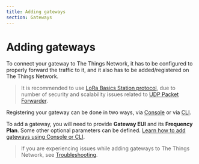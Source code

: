 ```yaml
---
title: Adding gateways
section: Gateways
---
```


# Adding gateways

To connect your gateway to The Things Network, it has to be configured to properly forward the traffic to it, and it also has to be added/registered on The Things Network.

> It is recommended to use <a href="https://www.thethingsindustries.com/docs/gateways/lora-basics-station/" target="_blank">LoRa Basics Station protocol</a>, due to number of security and scalability issues related to <a href="https://www.thethingsindustries.com/docs/gateways/semtech-udp-packet-forwarder/" target="_blank">UDP Packet Forwarder</a>.

Registering your gateway can be done in two ways, via <a href="https://www.thethingsindustries.com/docs/getting-started/console/" target="_blank">Console</a> or via <a href="https://www.thethingsindustries.com/docs/getting-started/cli/" target="_blank">CLI</a>. 

To add a gateway, you will need to provide **Gateway EUI** and its **Frequency Plan**. Some other optional parameters can be defined. <a href="https://www.thethingsindustries.com/docs/gateways/adding-gateways/" target="_blank">Learn how to add gateways using Console or CLI</a>.

> If you are experiencing issues while adding gateways to The Things Network, see <a href="https://www.thethingsindustries.com/docs/gateways/adding-gateways/troubleshooting/" target="_blank">Troubleshooting</a>.
